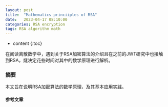 ```yaml
---
layout: post
title:  "Mathematics princiiples of RSA"
date:   2023-04-17 08:10:00
categories: RSA encryption
tags: RSA algorithm math
---
```


* content
{:toc}

在阅读离散数学中，遇到关于RSA加密算法的介绍且在之前的JWT研究中也接触到RSA，燧决定花些时间对其中的数学原理进行解析。





### 摘要

本文旨在说明RSA加密算法的数学原理，及其基本应用实践。

#### 参考文章

